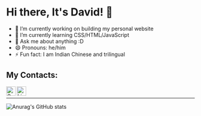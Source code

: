 # Hi there, It's David! 👋

- 🔭 I’m currently working on building my personal website
- 🌱 I’m currently learning CSS/HTML/JavaScript
- 💬 Ask me about anything :D
- 😄 Pronouns: he/him
- ⚡ Fun fact: I am Indian Chinese and trilingual

## My Contacts:
[<img align="left" alt="Gmail" width="25px" src="https://en.wikipedia.org/wiki/Microsoft_Outlook#/media/File:Microsoft_Office_Outlook_(2018%E2%80%93present).svg" />][email]
[<img align="left" alt="LinkedIn" width="25px" src="https://markinickerson.com/wp-content/uploads/2020/03/linkedin-icon.png" />][linkedin]
<br />
<hr /> 

![Anurag's GitHub stats](https://github-readme-stats.vercel.app/api?username=DavidMysteriousLi&show_icons=true&theme=radical)

[email]: mailto:liw164@mcmaster.ca
[linkedin]: https://www.linkedin.com/in/weitali/
